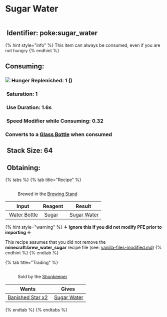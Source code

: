 # Sugar Water

<figure><img src="https://github.com/user-attachments/assets/81d985f3-0c44-468e-ba2e-65c26664b823" alt=""><figcaption></figcaption></figure>

## <img src="https://minecraft.wiki/images/Name_Tag_JE2_BE2.png?cbdc1" alt="" data-size="line"> Identifier: **poke:sugar\_water** <a href="#identifier" id="identifier"></a>

{% hint style="info" %}
This item can always be consumed, even if you are not hungry
{% endhint %}

## Consuming:

### &#x20;    ![](https://wiki.bedrock.dev/assets/images/concepts/emojis/hud/food.png) **Hunger Replenished**: 1 (<img src="https://github.com/user-attachments/assets/f6b2ec5f-ab15-45ef-88ca-d5a9bde69ea3" alt="" data-size="line">)

### &#x20;    <img src="https://minecraft.wiki/images/Saturation_JE1.png?dbba6" alt="" data-size="line"> **Saturation**: 1

### &#x20;    <img src="https://minecraft.wiki/images/Clock_JE3_BE3.gif?8eaae" alt="" data-size="line"> **Use Duration**: 1.6s

### &#x20;    <img src="https://minecraft.wiki/images/Slowness_JE4.png?d415c" alt="" data-size="line"> **Speed Modifier while Consuming**: 0.32

### &#x20;    Converts to a <img src="https://minecraft.wiki/images/Glass_Bottle_JE2_BE2.png?4b45e" alt="" data-size="line">[Glass Bottle](https://minecraft.wiki/w/Glass_Bottle) when consumed

## <img src="https://minecraft.wiki/images/Light_Gray_Bundle_JE1_BE1.png?b552e" alt="" data-size="line"> Stack Size: 64

## <img src="https://minecraft.wiki/images/thumb/Crafting_Table_JE4_BE3.png/150px-Crafting_Table_JE4_BE3.png?5767f" alt="" data-size="line"> Obtaining:



{% tabs %}
{% tab title="Recipe" %}
<figure><img src="https://minecraft.wiki/images/thumb/Brewing_Stand_(empty)_JE10.png/150px-Brewing_Stand_(empty)_JE10.png?58d74" alt=""><figcaption><p>Brewed in the <a href="https://minecraft.wiki/w/Brewing_Stand">Brewing Stand</a></p></figcaption></figure>

| Input                                                                                                                                                          | Reagent                                                                                                                           | Result                                                                                                                                            |
| -------------------------------------------------------------------------------------------------------------------------------------------------------------- | --------------------------------------------------------------------------------------------------------------------------------- | ------------------------------------------------------------------------------------------------------------------------------------------------- |
| <img src="https://minecraft.wiki/images/Water_Bottle_JE2_BE2.png?acae5" alt="" data-size="line"> [Water Bottle](https://minecraft.wiki/w/Potion#Base_potions)  | <img src="https://minecraft.wiki/images/Sugar_JE2_BE2.png?9185b" alt="" data-size="line"> [Sugar](https://minecraft.wiki/w/Sugar) | <img src="https://github.com/user-attachments/assets/81d985f3-0c44-468e-ba2e-65c26664b823" alt="" data-size="line"> [Sugar Water](sugar-water.md) |

{% hint style="warning" %}
**↓ Ignore this if you did not modify PFE prior to importing ↓**

This recipe assumes that you did not remove the **minecraft:brew\_water\_sugar** recipe file (see: [vanilla-files-modified.md](../../misc-other-info/vanilla-files-modified.md "mention"))
{% endhint %}
{% endtab %}

{% tab title="Trading" %}


<figure><img src="https://github.com/ItsMePok/PFE/assets/136857747/fe224e70-cbe3-4056-ad9f-48367bd2edd4" alt=""><figcaption><p>Sold by the <a href="../../mobs/traders/shopkeeper.md">Shopkeeper</a></p></figcaption></figure>



| Wants                                                                                                                                                                                                                                                                                                                    | Gives                                                                                                                                             |
| ------------------------------------------------------------------------------------------------------------------------------------------------------------------------------------------------------------------------------------------------------------------------------------------------------------------------ | ------------------------------------------------------------------------------------------------------------------------------------------------- |
| [<img src="https://pfewiki.gitbook.io/~gitbook/image?url=https%3A%2F%2Fgithub.com%2FItsMePok%2FPFE%2Fassets%2F136857747%2Fe418b9e5-fabf-44cd-9775-f353e3b512ac&#x26;width=768&#x26;dpr=1&#x26;quality=100&#x26;sign=ffcb5343&#x26;sv=1" alt="" data-size="line">Banished Star x2](../banished-stars/banished-star-x2.md) | <img src="https://github.com/user-attachments/assets/81d985f3-0c44-468e-ba2e-65c26664b823" alt="" data-size="line"> [Sugar Water](sugar-water.md) |
{% endtab %}
{% endtabs %}
